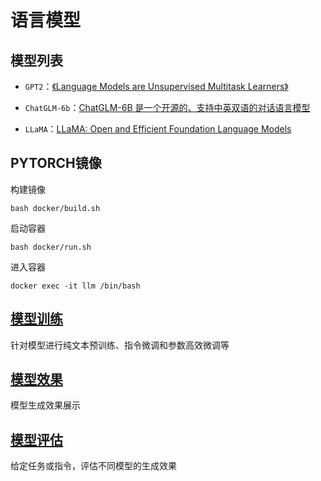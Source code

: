 # 语言模型

## 模型列表

+ `GPT2`：[《Language Models are Unsupervised Multitask Learners》](https://d4mucfpksywv.cloudfront.net/better-language-models/language-models.pdf)

+ `ChatGLM-6b`：[ChatGLM-6B 是一个开源的、支持中英双语的对话语言模型](https://github.com/THUDM/ChatGLM-6B)

+ `LLaMA`：[LLaMA: Open and Efficient Foundation Language Models](https://github.com/facebookresearch/llama)

## PYTORCH镜像

构建镜像

```docker
bash docker/build.sh 
```

启动容器

```docker
bash docker/run.sh
```

进入容器

```docker
docker exec -it llm /bin/bash
```

## [模型训练](./llmtuning)

针对模型进行纯文本预训练、指令微调和参数高效微调等

## [模型效果](./service)

模型生成效果展示

## [模型评估](./evaluate)

给定任务或指令，评估不同模型的生成效果